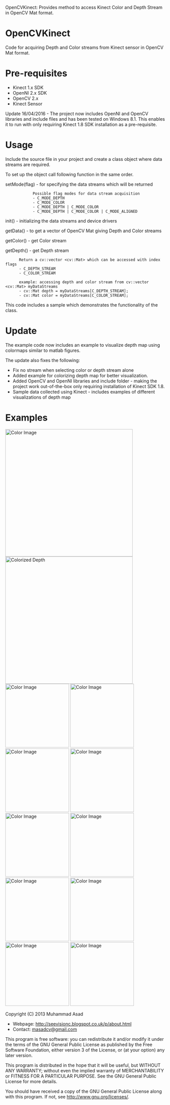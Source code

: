 
OpenCVKinect: Provides method to access Kinect Color and Depth Stream
              in OpenCV Mat format.

OpenCVKinect
============

Code for acquiring Depth and Color streams from Kinect sensor in OpenCV Mat format. 

Pre-requisites
==============

- Kinect 1.x SDK
- OpenNI 2.x SDK
- OpenCV 2.x
- Kinect Sensor

Update 16/04/2016 - The project now includes OpenNI and OpenCV libraries and include files and has been tested on Windows 8.1. This enables it to run with only requiring Kinect 1.8 SDK installation as a pre-requisite. 

Usage
=====

Include the source file in your project and create a class object where data streams are required.

To set up the object call following function in the same order.

setMode(flag) - for specifying the data streams which will be returned

                Possible flag modes for data stream acquisition
                - C_MODE_DEPTH
                - C_MODE_COLOR
                - C_MODE_DEPTH | C_MODE_COLOR
                - C_MODE_DEPTH | C_MODE_COLOR | C_MODE_ALIGNED

init() - initializing the data streams and device drivers

getData() - to get a vector of OpenCV Mat giving Depth and Color streams

getColor() - get Color stream

getDepth() - get Depth stream


          Return a cv::vector <cv::Mat> which can be accessed with index flags
          - C_DEPTH_STREAM
          - C_COLOR_STREAM
          
          example: accessing depth and color stream from cv::vector <cv::Mat> myDataStreams
          - cv::Mat depth = myDataStreams[C_DEPTH_STREAM];
          - cv::Mat color = myDataStreams[C_COLOR_STREAM];

This code includes a sample which demonstrates the functionality of the class.

Update
======
The example code now includes an example to visualize depth map using colormaps similar to matlab figures. 

The update also fixes the following:
- Fix no stream when selecting color or depth stream alone
- Added example for colorizing depth map for better visualization.
- Added OpenCV and OpenNI libraries and include folder - making the project work out-of-the-box only requiring installation of Kinect SDK 1.8.
- Sample data collected using Kinect - includes examples of different visualizations of depth map

Examples
========

<img src="https://github.com/devkicks/OpenCVKinect/blob/master/CollectedSampleData/color/colorAGif.gif" alt="Color Image" width="400"/>
<img src="https://github.com/devkicks/OpenCVKinect/blob/master/CollectedSampleData/colorizedDepth/colorizedDepthAGif.gif" alt="Colorized Depth" width="400"/>


<img src="https://github.com/devkicks/OpenCVKinect/blob/master/CollectedSampleData/color/b/color_00123.png" alt="Color Image" width="200"/>
<img src="https://github.com/devkicks/OpenCVKinect/blob/master/CollectedSampleData/colorizedDepth/b/colorizedDepth_00123.png" alt="Color Image" width="200"/>
<img src="https://github.com/devkicks/OpenCVKinect/blob/master/CollectedSampleData/colorizedDepth/b/colorizedDepth_00126.png" alt="Color Image" width="200"/>
<img src="https://github.com/devkicks/OpenCVKinect/blob/master/CollectedSampleData/colorizedDepth/b/colorizedDepth_00129.png" alt="Color Image" width="200"/>
<img src="https://github.com/devkicks/OpenCVKinect/blob/master/CollectedSampleData/colorizedDepth/b/colorizedDepth_00132.png" alt="Color Image" width="200"/>
<img src="https://github.com/devkicks/OpenCVKinect/blob/master/CollectedSampleData/colorizedDepth/b/colorizedDepth_00134.png" alt="Color Image" width="200"/>
<img src="https://github.com/devkicks/OpenCVKinect/blob/master/CollectedSampleData/colorizedDepth/b/colorizedDepth_00137.png" alt="Color Image" width="200"/>
<img src="https://github.com/devkicks/OpenCVKinect/blob/master/CollectedSampleData/colorizedDepth/b/colorizedDepth_00140.png" alt="Color Image" width="200"/>
<img src="https://github.com/devkicks/OpenCVKinect/blob/master/CollectedSampleData/colorizedDepth/b/colorizedDepth_00143.png" alt="Color Image" width="200"/>
<img src="https://github.com/devkicks/OpenCVKinect/blob/master/CollectedSampleData/colorizedDepth/b/colorizedDepth_00146.png" alt="Color Image" width="200"/>
 


Copyright (C) 2013  Muhammad Asad
- Webpage: http://seevisionc.blogspot.co.uk/p/about.html
- Contact: masadcv@gmail.com


This program is free software: you can redistribute it and/or modify
it under the terms of the GNU General Public License as published by
the Free Software Foundation, either version 3 of the License, or
(at your option) any later version.


This program is distributed in the hope that it will be useful,
but WITHOUT ANY WARRANTY; without even the implied warranty of
MERCHANTABILITY or FITNESS FOR A PARTICULAR PURPOSE.  See the
GNU General Public License for more details.


You should have received a copy of the GNU General Public License
along with this program.  If not, see <http://www.gnu.org/licenses/>.
